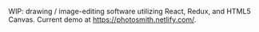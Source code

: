 WIP: drawing / image-editing software utilizing React, Redux, and HTML5 Canvas. Current demo at https://photosmith.netlify.com/.
